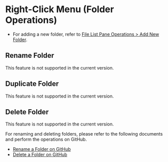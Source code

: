 # Right-Click Menu (Folder Operations)

- For adding a new folder, refer to [File List Pane Operations > Add New Folder](/file-and-folder-operations/file-list-pane-operations.md#add-new-folder).

## Rename Folder

This feature is not supported in the current version.

## Duplicate Folder

This feature is not supported in the current version.

## Delete Folder

This feature is not supported in the current version.

For renaming and deleting folders, please refer to the following documents and perform the operations on GitHub.

- [Rename a Folder on GitHub](/file-and-folder-operations/directory-operations/rename-an-existing-directory.md)
- [Delete a Folder on GitHub](/file-and-folder-operations/directory-operations/delete-an-existing-directory.md)